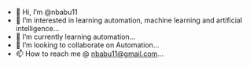 - 👋 Hi, I’m @nbabu11
- 👀 I’m interested in learning automation, machine learning and artificial intelligence...
- 🌱 I’m currently learning automation...
- 💞️ I’m looking to collaborate on Automation...
- 📫 How to reach me @ nbabu11@gmail.com...

<!---
nbabu11/nbabu11 is a ✨ special ✨ repository because its `README.md` (this file) appears on your GitHub profile.
You can click the Preview link to take a look at your changes.
--->
